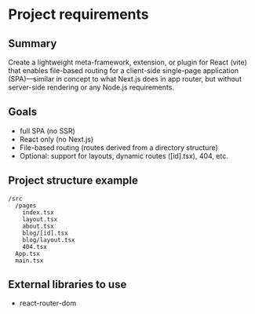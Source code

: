 # Project requirements

## Summary

Create a lightweight meta-framework, extension, or plugin for React (vite) that enables file-based routing for a client-side single-page application (SPA)—similar in concept to what Next.js does in app router, but without server-side rendering or any Node.js requirements.

## Goals

- full SPA (no SSR)
- React only (no Next.js)
- File-based routing (routes derived from a directory structure)
- Optional: support for layouts, dynamic routes ([id].tsx), 404, etc.

## Project structure example

```
/src
  /pages
    index.tsx
    layout.tsx
    about.tsx
    blog/[id].tsx
    blog/layout.tsx
    404.tsx
  App.tsx
  main.tsx
```

## External libraries to use

- react-router-dom
